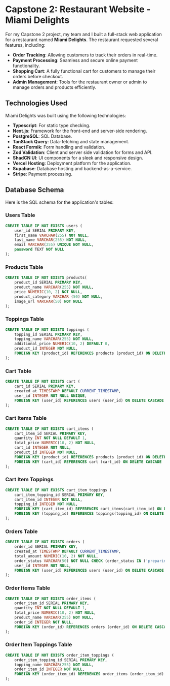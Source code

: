 # Capstone 2: Restaurant Website - Miami Delights

For my Capstone 2 project, my team and I built a full-stack web application for a restaurant named **Miami Delights**. The restaurant requested several features, including:

- **Order Tracking**: Allowing customers to track their orders in real-time.
- **Payment Processing**: Seamless and secure online payment functionality.
- **Shopping Cart**: A fully functional cart for customers to manage their orders before checkout.
- **Admin Management**: Tools for the restaurant owner or admin to manage orders and products efficiently.

## Technologies Used

Miami Delights was built using the following technologies:

- **Typescript**: For static type checking.
- **Next.js**: Framework for the front-end and server-side rendering.
- **PostgreSQL**: SQL Database.
- **TanStack Query**: Data-fetching and state management.
- **React Formik**: Form handling and validation.
- **Zod Validation**: Client and server side validation for forms and API.
- **ShadCN UI**: UI components for a sleek and responsive design.
- **Vercel Hosting**: Deployment platform for the application.
- **Supabase**: Database hosting and backend-as-a-service.
- **Stripe**: Payment processing.

## Database Schema

Here is the SQL schema for the application's tables:

### Users Table
```sql
CREATE TABLE IF NOT EXISTS users (
    user_id SERIAL PRIMARY KEY,
    first_name VARCHAR(255) NOT NULL,
    last_name VARCHAR(255) NOT NULL,
    email VARCHAR(255) UNIQUE NOT NULL,
    password TEXT NOT NULL
);
```

### Products Table
```sql
CREATE TABLE IF NOT EXISTS products(
    product_id SERIAL PRIMARY KEY,
    product_name VARCHAR(255) NOT NULL,
    price NUMERIC(10, 2) NOT NULL,
    product_category VARCHAR (50) NOT NULL,
    image_url VARCHAR(50) NOT NULL
);
```
### Toppings Table
```sql
CREATE TABLE IF NOT EXISTS toppings (
    topping_id SERIAL PRIMARY KEY,
    topping_name VARCHAR(255) NOT NULL,
    additional_price NUMERIC(10, 2) DEFAULT 0,
    product_id INTEGER NOT NULL,
    FOREIGN KEY (product_id) REFERENCES products (product_id) ON DELETE CASCADE
);
```

### Cart Table
```sql
CREATE TABLE IF NOT EXISTS cart (
    cart_id SERIAL PRIMARY KEY,
    created_at TIMESTAMP DEFAULT CURRENT_TIMESTAMP,
    user_id INTEGER NOT NULL UNIQUE, 
    FOREIGN KEY (user_id) REFERENCES users (user_id) ON DELETE CASCADE
);
```

### Cart Items Table
```sql
CREATE TABLE IF NOT EXISTS cart_items (
    cart_item_id SERIAL PRIMARY KEY,
    quantity INT NOT NULL DEFAULT 1,
    total_price NUMERIC(10, 2) NOT NULL,
    cart_id INTEGER NOT NULL,
    product_id INTEGER NOT NULL,
    FOREIGN KEY (product_id) REFERENCES products (product_id) ON DELETE CASCADE,
    FOREIGN KEY (cart_id) REFERENCES cart (cart_id) ON DELETE CASCADE
);
```

### Cart Item Toppings
```sql
CREATE TABLE IF NOT EXISTS cart_item_toppings (
    cart_item_topping_id SERIAL PRIMARY KEY,
    cart_item_id INTEGER NOT NULL,
    topping_id INTEGER NOT NULL,
    FOREIGN KEY (cart_item_id) REFERENCES cart_items(cart_item_id) ON DELETE CASCADE,
    FOREIGN KEY (topping_id) REFERENCES toppings(topping_id) ON DELETE CASCADE
);
```


### Orders Table
```sql
CREATE TABLE IF NOT EXISTS orders (
    order_id SERIAL PRIMARY KEY,
    created_at TIMESTAMP DEFAULT CURRENT_TIMESTAMP,
    total_amount NUMERIC(10, 2) NOT NULL,
    order_status VARCHAR(50) NOT NULL CHECK (order_status IN ('preparing', 'oven', 'ready', 'delivered')),
    user_id INTEGER NOT NULL,
    FOREIGN KEY (user_id) REFERENCES users (user_id) ON DELETE CASCADE
);
```

### Order Items Table
```sql
CREATE TABLE IF NOT EXISTS order_items (
    order_item_id SERIAL PRIMARY KEY,
    quantity INT NOT NULL DEFAULT 1,
    total_price NUMERIC(10, 2) NOT NULL,
    product_name VARCHAR(255) NOT NULL,
    order_id INTEGER NOT NULL,
    FOREIGN KEY (order_id) REFERENCES orders (order_id) ON DELETE CASCADE
);
```

### Order Item Toppings Table
```sql
CREATE TABLE IF NOT EXISTS order_item_toppings (
    order_item_topping_id SERIAL PRIMARY KEY,
    topping_name VARCHAR(255) NOT NULL,
    order_item_id INTEGER NOT NULL,
    FOREIGN KEY (order_item_id) REFERENCES order_items (order_item_id) ON DELETE CASCADE
);
```


